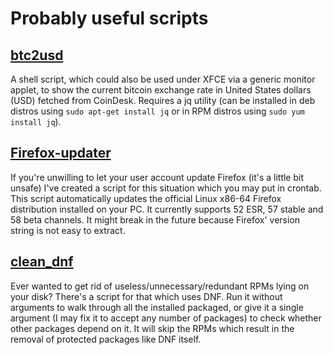 # Probably useful scripts

## [btc2usd](https://raw.githubusercontent.com/birdie-github/useful-scripts/master/btc2usd)
A shell script, which could also be used under XFCE via a generic monitor applet, to show the current bitcoin exchange rate in United States dollars (USD) fetched from CoinDesk. Requires a jq utility (can be installed in deb distros using `sudo apt-get install jq` or in RPM distros using `sudo yum install jq`).

## [Firefox-updater](https://raw.githubusercontent.com/birdie-github/useful-scripts/master/Firefox-updater)
If you're unwilling to let your user account update Firefox (it's a little bit unsafe) I've created a script for this situation which you may put in crontab. This script automatically updates the official Linux x86-64 Firefox distribution installed on your PC. It currently supports 52 ESR, 57 stable and 58 beta channels. It might break in the future because Firefox' version string is not easy to extract.

## [clean_dnf](https://raw.githubusercontent.com/birdie-github/useful-scripts/master/clean_dnf)
Ever wanted to get rid of useless/unnecessary/redundant RPMs lying on your disk? There's a script for that which uses DNF. Run it without arguments to walk through all the installed packaged, or give it a single argument (I may fix it to accept any number of packages) to check whether other packages depend on it. It will skip the RPMs which result in the removal of protected packages like DNF itself.

